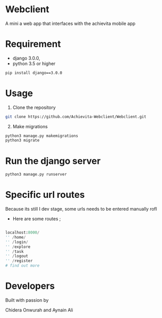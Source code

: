# Webclient
A mini a web app that interfaces with the achievita mobile app

# Requirement
* django 3.0.0,
* python 3.5 or higher

~~~sh
pip install django==3.0.0
~~~
# Usage
1. Clone the repository

~~~sh
git clone https://github.com/Achievita-Webclient/Webclient.git
~~~

2. Make migrations
~~~sh
python3 manage.py makemigrations
python3 migrate
~~~
# Run the django server

~~~sh
python3 manage.py runserver
~~~

# Specific url routes
Because its still I dev stage, some urls needs to be entered manually rofl
* Here are some routes ;
~~~py

localhost:8000/
'' /home/
'' /login/
'' /explore
'' /task
'' /logout
'' /register
# find out more 
~~~

# Developers 
Built with passion by

Chidera Onwurah and Aynain Ali 
